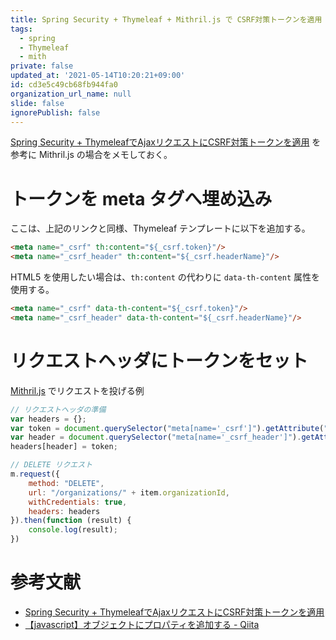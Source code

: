 ```yaml
---
title: Spring Security + Thymeleaf + Mithril.js で CSRF対策トークンを適用
tags:
  - spring
  - Thymeleaf
  - mith
private: false
updated_at: '2021-05-14T10:20:21+09:00'
id: cd3e5c49cb68fb944fa0
organization_url_name: null
slide: false
ignorePublish: false
---
```

[Spring Security + ThymeleafでAjaxリクエストにCSRF対策トークンを適用](https://tosi-tech.net/2018/07/ajax-with-csrf-token-of-spring-security/) を参考に Mithril.js の場合をメモしておく。

# トークンを meta タグへ埋め込み

ここは、上記のリンクと同様、Thymeleaf テンプレートに以下を追加する。

```html
<meta name="_csrf" th:content="${_csrf.token}"/>
<meta name="_csrf_header" th:content="${_csrf.headerName}"/>
```

HTML5 を使用したい場合は、`th:content` の代わりに `data-th-content` 属性を使用する。

```html
<meta name="_csrf" data-th-content="${_csrf.token}"/>
<meta name="_csrf_header" data-th-content="${_csrf.headerName}"/>
```

# リクエストヘッダにトークンをセット

[Mithril.js](https://mithril.js.org/) でリクエストを投げる例


```javascript
// リクエストヘッダの準備
var headers = {};
var token = document.querySelector("meta[name='_csrf']").getAttribute("content");
var header = document.querySelector("meta[name='_csrf_header']").getAttribute("content");
headers[header] = token;

// DELETE リクエスト
m.request({
	method: "DELETE",
	url: "/organizations/" + item.organizationId,
	withCredentials: true,
	headers: headers
}).then(function (result) {
	console.log(result);
})

```

# 参考文献

- [Spring Security + ThymeleafでAjaxリクエストにCSRF対策トークンを適用](https://tosi-tech.net/2018/07/ajax-with-csrf-token-of-spring-security/)
- [【javascript】オブジェクトにプロパティを追加する - Qiita](https://qiita.com/chihiro/items/eb8c7b2ceee5274a4a8f)
